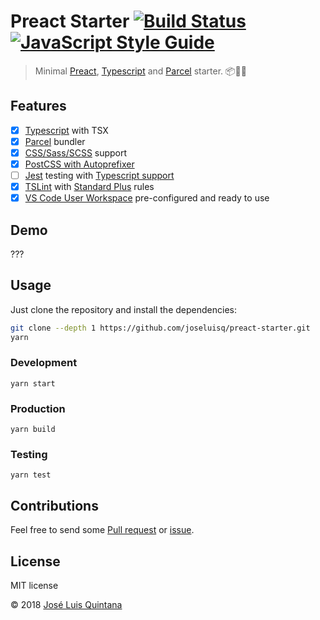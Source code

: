 # Preact Starter [![Build Status](https://travis-ci.org/joseluisq/preact-starter.svg?branch=master)](https://travis-ci.org/joseluisq/preact-starter) [![JavaScript Style Guide](https://img.shields.io/badge/code_style-standard-brightgreen.svg)](https://standardjs.com)

> Minimal [Preact](https://preactjs.com), [Typescript](https://www.typescriptlang.org/) and [Parcel](https://en.parceljs.org) starter. :package::rocket::tada:

## Features

- [x] [Typescript](https://www.typescriptlang.org/) with TSX
- [x] [Parcel](https://github.com/parcel-bundler/parcel) bundler
- [x] [CSS/Sass/SCSS](https://github.com/sass/node-sass) support
- [x] [PostCSS with Autoprefixer](https://github.com/postcss/autoprefixer)
- [ ] [Jest](http://jestjs.io/) testing with [Typescript support](https://github.com/kulshekhar/ts-jest)
- [x] [TSLint](https://github.com/palantir/tslint) with [Standard Plus](https://github.com/joseluisq/tslint-config-standard-plus) rules
- [x] [VS Code User Workspace](https://code.visualstudio.com/docs/getstarted/settings) pre-configured and ready to use

## Demo
???

## Usage

Just clone the repository and install the dependencies:

```sh
git clone --depth 1 https://github.com/joseluisq/preact-starter.git
yarn
```

### Development

```
yarn start
```

### Production

```
yarn build
```

### Testing

```
yarn test
```

## Contributions

Feel free to send some [Pull request](https://github.com/joseluisq/preact-starter/pulls) or [issue](https://github.com/joseluisq/preact-starter/issues).

## License
MIT license

© 2018 [José Luis Quintana](http://git.io/joseluisq)
